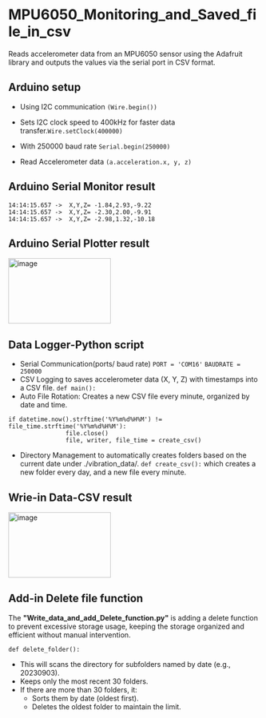 # MPU6050_Monitoring_and_Saved_file_in_csv
Reads accelerometer data from an MPU6050 sensor using the Adafruit library and outputs the values via the serial port in CSV format.

## Arduino setup
- Using I2C communication `(Wire.begin())` 

- Sets I2C clock speed to 400kHz for faster data transfer.```Wire.setClock(400000)```

- With 250000 baud rate ```Serial.begin(250000)```

- Read Accelerometer data ```(a.acceleration.x, y, z)```
## Arduino Serial Monitor result 
```
14:14:15.657 ->  X,Y,Z= -1.84,2.93,-9.22
14:14:15.657 ->  X,Y,Z= -2.30,2.00,-9.91
14:14:15.657 ->  X,Y,Z= -2.98,1.32,-10.18
```

## Arduino Serial Plotter result 
<img width="205" height="131" alt="image" src="https://github.com/user-attachments/assets/b2a859b1-54ce-4120-91a0-f198989cb6c0" />

## Data Logger-Python script

- Serial Communication(ports/ baud rate)
```PORT = 'COM16'```  `BAUDRATE = 250000`
- CSV Logging to saves accelerometer data (X, Y, Z) with timestamps into a CSV file.
  `def main():`
- Auto File Rotation: Creates a new CSV file every minute, organized by date and time.
```
if datetime.now().strftime('%Y%m%d%H%M') != file_time.strftime('%Y%m%d%H%M'):
                file.close()
                file, writer, file_time = create_csv()
```
- Directory Management to automatically creates folders based on the current date under ./vibration_data/.
`def create_csv():` which creates a new folder every day, and a new file every minute.

## Wrie-in Data-CSV result

<img width="205" height="131" alt="image" src="https://github.com/user-attachments/assets/994eee22-ddae-4233-b02a-636fcb518e42" />

## Add-in Delete file function
The **"Write_data_and_add_Delete_function.py"** is adding a delete function to prevent excessive storage usage, keeping the storage organized and efficient without manual intervention.

`def delete_folder():`

- This will scans the directory for subfolders named by date (e.g., 20230903).
- Keeps only the most recent 30 folders.
- If there are more than 30 folders, it:
   - Sorts them by date (oldest first).
   - Deletes the oldest folder to maintain the limit.
     

